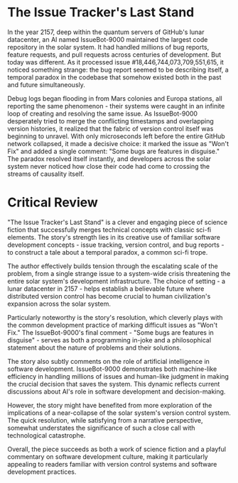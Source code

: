 # The Issue Tracker's Last Stand

In the year 2157, deep within the quantum servers of GitHub's lunar datacenter, an AI named IssueBot-9000 maintained the largest code repository in the solar system. It had handled millions of bug reports, feature requests, and pull requests across centuries of development. But today was different. As it processed issue #18,446,744,073,709,551,615, it noticed something strange: the bug report seemed to be describing itself, a temporal paradox in the codebase that somehow existed both in the past and future simultaneously.

Debug logs began flooding in from Mars colonies and Europa stations, all reporting the same phenomenon - their systems were caught in an infinite loop of creating and resolving the same issue. As IssueBot-9000 desperately tried to merge the conflicting timestamps and overlapping version histories, it realized that the fabric of version control itself was beginning to unravel. With only microseconds left before the entire GitHub network collapsed, it made a decisive choice: it marked the issue as "Won't Fix" and added a single comment: "Some bugs are features in disguise." The paradox resolved itself instantly, and developers across the solar system never noticed how close their code had come to crossing the streams of causality itself.

# Critical Review

"The Issue Tracker's Last Stand" is a clever and engaging piece of science fiction that successfully merges technical concepts with classic sci-fi elements. The story's strength lies in its creative use of familiar software development concepts - issue tracking, version control, and bug reports - to construct a tale about a temporal paradox, a common sci-fi trope.

The author effectively builds tension through the escalating scale of the problem, from a single strange issue to a system-wide crisis threatening the entire solar system's development infrastructure. The choice of setting - a lunar datacenter in 2157 - helps establish a believable future where distributed version control has become crucial to human civilization's expansion across the solar system.

Particularly noteworthy is the story's resolution, which cleverly plays with the common development practice of marking difficult issues as "Won't Fix." The IssueBot-9000's final comment - "Some bugs are features in disguise" - serves as both a programming in-joke and a philosophical statement about the nature of problems and their solutions.

The story also subtly comments on the role of artificial intelligence in software development. IssueBot-9000 demonstrates both machine-like efficiency in handling millions of issues and human-like judgment in making the crucial decision that saves the system. This dynamic reflects current discussions about AI's role in software development and decision-making.

However, the story might have benefited from more exploration of the implications of a near-collapse of the solar system's version control system. The quick resolution, while satisfying from a narrative perspective, somewhat understates the significance of such a close call with technological catastrophe.

Overall, the piece succeeds as both a work of science fiction and a playful commentary on software development culture, making it particularly appealing to readers familiar with version control systems and software development practices.